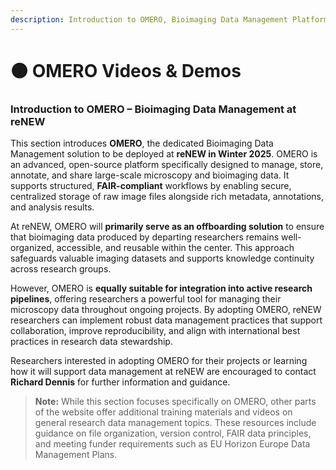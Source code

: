 ```yaml
---
description: Introduction to OMERO, Bioimaging Data Management Platform
---
```


# 🟠 OMERO Videos & Demos

### Introduction to OMERO – Bioimaging Data Management at reNEW

This section introduces **OMERO**, the dedicated Bioimaging Data Management solution to be deployed at **reNEW in Winter 2025**. OMERO is an advanced, open-source platform specifically designed to manage, store, annotate, and share large-scale microscopy and bioimaging data. It supports structured, **FAIR-compliant** workflows by enabling secure, centralized storage of raw image files alongside rich metadata, annotations, and analysis results.

At reNEW, OMERO will **primarily serve as an offboarding solution** to ensure that bioimaging data produced by departing researchers remains well-organized, accessible, and reusable within the center. This approach safeguards valuable imaging datasets and supports knowledge continuity across research groups.

However, OMERO is **equally suitable for integration into active research pipelines**, offering researchers a powerful tool for managing their microscopy data throughout ongoing projects. By adopting OMERO, reNEW researchers can implement robust data management practices that support collaboration, improve reproducibility, and align with international best practices in research data stewardship.

Researchers interested in adopting OMERO for their projects or learning how it will support data management at reNEW are encouraged to contact **Richard Dennis** for further information and guidance.

> **Note:** While this section focuses specifically on OMERO, other parts of the website offer additional training materials and videos on general research data management topics. These resources include guidance on file organization, version control, FAIR data principles, and meeting funder requirements such as EU Horizon Europe Data Management Plans.

&#x20;
